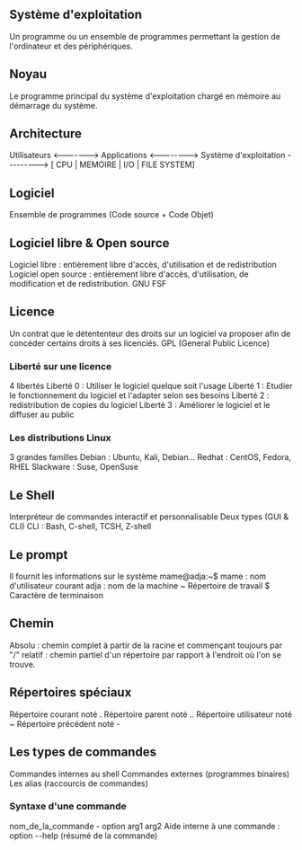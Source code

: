 ## Système d'exploitation
Un programme ou un ensemble de programmes permettant la gestion de l'ordinateur et des périphériques.
## Noyau
Le programme principal du système d'exploitation chargé en mémoire au démarrage du système.
## Architecture
Utilisateurs <-------> Applications <--------> Système d'exploitation ---------> [ CPU | MEMOIRE | I/O | FILE SYSTEM]
## Logiciel
Ensemble de programmes (Code source + Code Objet)
## Logiciel libre & Open source
Logiciel libre : entièrement libre d'accès, d'utilisation et de redistribution
Logiciel open source : entièrement libre d'accès, d'utilisation, de modification et de redistribution. 
GNU 
FSF 
## Licence 
Un contrat que le détententeur des droits sur un logiciel va proposer afin de concéder certains droits à ses licenciés.
GPL (General Public Licence)
### Liberté sur une licence
4 libertés
Liberté 0 : Utiliser le logiciel quelque soit l'usage 
Liberté 1 : Etudier le fonctionnement du logiciel et l'adapter selon ses besoins
Liberté 2 : redistribution de copies du logiciel
Liberté 3 : Améliorer le logiciel et le diffuser au public

### Les distributions Linux
3 grandes familles 
Debian : Ubuntu, Kali, Debian...
Redhat : CentOS, Fedora, RHEL
Slackware : Suse, OpenSuse

## Le Shell
Interpréteur de commandes interactif et personnalisable
Deux types (GUI & CLI)
CLI : Bash, C-shell, TCSH, Z-shell

## Le prompt
Il fournit les informations sur le système 
mame@adja:~$
mame : nom d'utilisateur courant 
adja : nom de la machine
~ Répertoire de travail
$ Caractère de terminaison

## Chemin 
Absolu : chemin complet à partir de la racine et commençant toujours par "/"
relatif : chemin partiel d'un répertoire par rapport à l'endroit où l'on se trouve. 

## Répertoires spéciaux
Répertoire courant noté .
Répertoire parent noté ..
Répertoire utilisateur noté ~
Répertoire précédent noté -

## Les types de commandes 
Commandes internes au shell 
Commandes externes (programmes binaires)
Les alias (raccourcis de commandes)

### Syntaxe d'une commande
nom_de_la_commande - option arg1 arg2
Aide interne à une commande : option --help (résumé de la commande)
